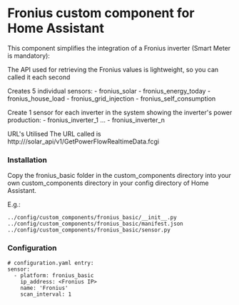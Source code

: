 # Fronius custom component for Home Assistant
This component simplifies the integration of a Fronius inverter (Smart Meter is mandatory):

The API used for retrieving the Fronius values is lightweight, so you can called it each second

Creates 5 individual sensors:
	- fronius_solar
	- fronius_energy_today
	- fronius_house_load
	- fronius_grid_injection
	- fronius_self_consumption

Create 1 sensor for each inverter in the system showing the inverter's power production:
	- fronius_inverter_1
            ...
	- fronius_inverter_n

URL's Utilised
The URL called is http://<IP Fronius>/solar_api/v1/GetPowerFlowRealtimeData.fcgi

### Installation
Copy the fronius_basic folder in the custom_components directory into your own custom_components directory in your config directory of Home Assistant.

E.g.:
```
../config/custom_components/fronius_basic/__init__.py
../config/custom_components/fronius_basic/manifest.json
../config/custom_components/fronius_basic/sensor.py
```

### Configuration
```
# configuration.yaml entry:
sensor:
  - platform: fronius_basic
    ip_address: <Fronius IP>
    name: 'Fronius'
    scan_interval: 1
```    
